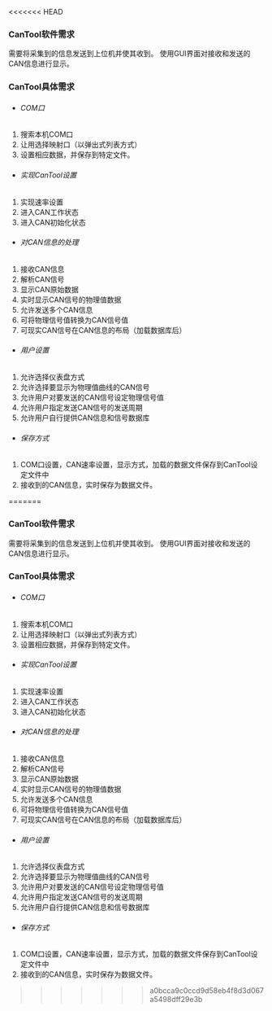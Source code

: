 <<<<<<< HEAD
### CanTool软件需求
需要将采集到的信息发送到上位机并使其收到。
使用GUI界面对接收和发送的CAN信息进行显示。
### CanTool具体需求
- ###### COM口
1. 搜索本机COM口
2.  让用选择映射口（以弹出式列表方式）
3.  设置相应数据，并保存到特定文件。
- ###### 实现CanTool设置
1. 实现速率设置
1. 进入CAN工作状态
1. 进入CAN初始化状态
- ###### 对CAN信息的处理
1. 接收CAN信息
1. 解析CAN信号
1. 显示CAN原始数据
1. 实时显示CAN信号的物理值数据
2. 允许发送多个CAN信息
3. 可将物理信号值转换为CAN信号值
4. 可现实CAN信号在CAN信息的布局（加载数据库后）
- ###### 用户设置
1. 允许选择仪表盘方式
1. 允许选择要显示为物理值曲线的CAN信号
1. 允许用户对要发送的CAN信号设定物理信号值
1. 允许用户指定发送CAN信号的发送周期
1. 允许用户自行提供CAN信息和信号数据库
- ###### 保存方式
1. COM口设置，CAN速率设置，显示方式，加载的数据文件保存到CanTool设定文件中
1. 接收到的CAN信息，实时保存为数据文件。


=======
### CanTool软件需求
需要将采集到的信息发送到上位机并使其收到。
使用GUI界面对接收和发送的CAN信息进行显示。
### CanTool具体需求
- ###### COM口
1. 搜索本机COM口
2.  让用选择映射口（以弹出式列表方式）
3.  设置相应数据，并保存到特定文件。
- ###### 实现CanTool设置
1. 实现速率设置
1. 进入CAN工作状态
1. 进入CAN初始化状态
- ###### 对CAN信息的处理
1. 接收CAN信息
1. 解析CAN信号
1. 显示CAN原始数据
1. 实时显示CAN信号的物理值数据
2. 允许发送多个CAN信息
3. 可将物理信号值转换为CAN信号值
4. 可现实CAN信号在CAN信息的布局（加载数据库后）
- ###### 用户设置
1. 允许选择仪表盘方式
1. 允许选择要显示为物理值曲线的CAN信号
1. 允许用户对要发送的CAN信号设定物理信号值
1. 允许用户指定发送CAN信号的发送周期
1. 允许用户自行提供CAN信息和信号数据库
- ###### 保存方式
1. COM口设置，CAN速率设置，显示方式，加载的数据文件保存到CanTool设定文件中
1. 接收到的CAN信息，实时保存为数据文件。


>>>>>>> a0bcca9c0ccd9d58eb4f8d3d067a5498dff29e3b

